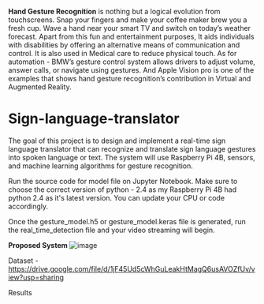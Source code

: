 **Hand Gesture Recognition** is nothing but a logical evolution from touchscreens. Snap your fingers and make your coffee maker brew you a fresh cup. Wave a hand near your smart TV and switch on today’s weather forecast. Apart from this fun and entertainment purposes, It aids individuals with disabilities by offering an alternative means of communication and control. It is also used in Medical care to reduce physical touch. As for automation - BMW’s gesture control system allows drivers to adjust volume, answer calls, or navigate using gestures. And Apple Vision pro is one of the examples that shows hand gesture recognition’s contribution in Virtual and Augmented Reality.


# Sign-language-translator
The goal of this project is to design and implement a real-time sign language  translator that can recognize and translate sign language gestures into spoken language or  text. The system will use Raspberry Pi 4B, sensors, and machine learning  algorithms for gesture recognition. 

Run the source code for model file on Jupyter Notebook. Make sure to choose the correct version of python - 2.4 as my Raspberry Pi 4B had python 2.4 as it's latest version. You can update your CPU or code accordingly. 

Once the gesture_model.h5 or gesture_model.keras file is generated, run the real_time_detection file and your video streaming will begin. 


**Proposed System**
![image](https://github.com/user-attachments/assets/d8441cbf-7199-4dd5-ae09-3da331e9ad2b)

Dataset - https://drive.google.com/file/d/1jF45Ud5cWhGuLeakHtMagQ6usAVOZfUv/view?usp=sharing

Results


